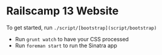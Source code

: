 # Railscamp 13 Website

To get started, run `./script/[bootstrap](script/bootstrap)`

* Run `grunt watch` to have your CSS processed
* Run `foreman start` to run the Sinatra app